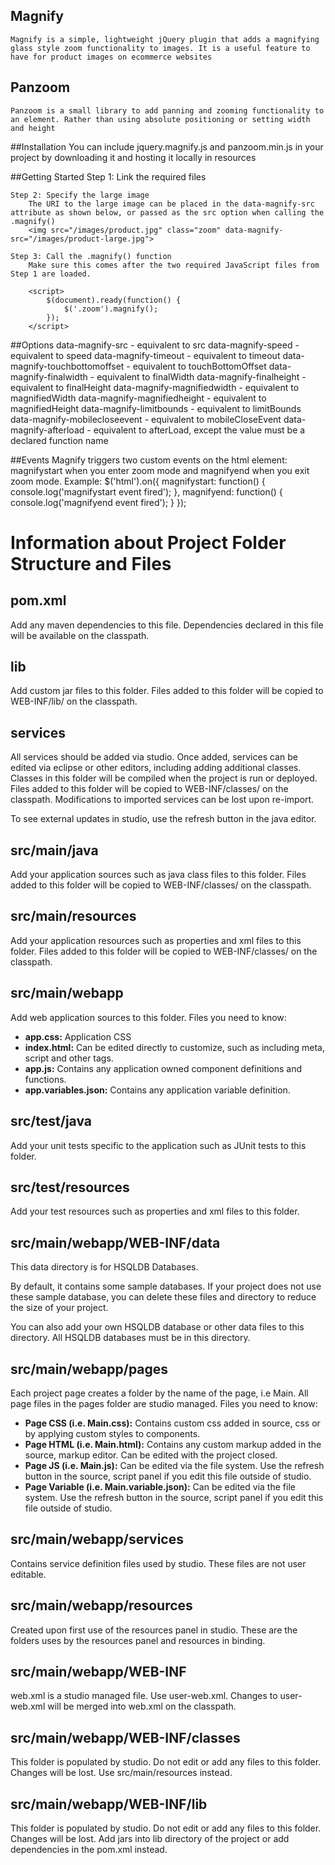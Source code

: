 ## Magnify
    Magnify is a simple, lightweight jQuery plugin that adds a magnifying glass style zoom functionality to images. It is a useful feature to have for product images on ecommerce websites

## Panzoom 
    Panzoom is a small library to add panning and zooming functionality to an element. Rather than using absolute positioning or setting width and height
    
##Installation
You can include jquery.magnify.js and panzoom.min.js in your project by downloading it and hosting it locally in resources

##Getting Started
    Step 1: Link the required files
        <link rel="stylesheet" href="/css/magnify.css">
        <script src="/js/jquery.magnify.js"></script>

    Step 2: Specify the large image
        The URI to the large image can be placed in the data-magnify-src attribute as shown below, or passed as the src option when calling the .magnify() 
        <img src="/images/product.jpg" class="zoom" data-magnify-src="/images/product-large.jpg">
    
    Step 3: Call the .magnify() function
        Make sure this comes after the two required JavaScript files from Step 1 are loaded.

        <script>
            $(document).ready(function() {
                $('.zoom').magnify();
            });
        </script>  

##Options 
    data-magnify-src - equivalent to src
    data-magnify-speed - equivalent to speed
    data-magnify-timeout - equivalent to timeout
    data-magnify-touchbottomoffset - equivalent to touchBottomOffset
    data-magnify-finalwidth - equivalent to finalWidth
    data-magnify-finalheight - equivalent to finalHeight
    data-magnify-magnifiedwidth - equivalent to magnifiedWidth
    data-magnify-magnifiedheight - equivalent to magnifiedHeight
    data-magnify-limitbounds - equivalent to limitBounds
    data-magnify-mobilecloseevent - equivalent to mobileCloseEvent
    data-magnify-afterload - equivalent to afterLoad, except the value must be a declared function name

##Events
    Magnify triggers two custom events on the html element: magnifystart when you enter zoom mode and magnifyend when you exit zoom mode. Example:
        $('html').on({
            magnifystart: function() {
                console.log('magnifystart event fired');
            },
            magnifyend: function() {
                console.log('magnifyend event fired');
            }
        });


# Information about Project Folder Structure and Files

## pom.xml
  Add any maven dependencies to this file. Dependencies declared in this file will be available on the classpath.

## lib
  Add custom jar files to this folder. Files added to this folder will be copied to WEB-INF/lib/ on the classpath.

## services
  All services should be added via studio. Once added, services can be edited via eclipse or other editors, including adding additional classes. 
  Classes in this folder will be compiled when the project is run or deployed.
  Files added to this folder will be copied to WEB-INF/classes/ on the classpath.
  Modifications to imported services can be lost upon re-import.

  To see external updates in studio, use the refresh button in the java editor.
 
## src/main/java
  Add your application sources such as java class files to this folder. 
  Files added to this folder will be copied to WEB-INF/classes/ on the classpath.
  
## src/main/resources
  Add your application resources such as properties and xml files to this folder. 
  Files added to this folder will be copied to WEB-INF/classes/ on the classpath.

## src/main/webapp
  Add web application sources to this folder.
  Files you need to know:
  - **app.css:** Application CSS
  - **index.html:** Can be edited directly to customize, such as including meta, script and other tags.
  - **app.js:** Contains any application owned component definitions and functions.
  - **app.variables.json:** Contains any application variable definition.

## src/test/java
  Add your unit tests specific to the application such as JUnit tests to this folder.

## src/test/resources
  Add your test resources such as properties and xml files to this folder.

## src/main/webapp/WEB-INF/data
  This data directory is for HSQLDB Databases.
  
  By default, it contains some sample databases.
  If your project does not use these sample database, you can delete these files and directory to reduce the size of your project.

  You can also add your own HSQLDB database or other data files to this directory. All HSQLDB databases must be in this directory.

## src/main/webapp/pages
  Each project page creates a folder by the name of the page, i.e Main. 
  All page files in the pages folder are studio managed. 
  Files you need to know:
  - **Page CSS (i.e. Main.css):** Contains custom css added in source, css or by applying custom styles to components.
  - **Page HTML (i.e. Main.html):** Contains any custom markup added in the source, markup editor. Can be edited with the project closed.
  - **Page JS (i.e. Main.js):** Can be edited via the file system. Use the refresh button in the source, script panel if you edit this file outside of studio.
  - **Page Variable (i.e. Main.variable.json):** Can be edited via the file system. Use the refresh button in the source, script panel if you edit this file outside of studio.

## src/main/webapp/services
  Contains service definition files used by studio. These files are not user editable. 

## src/main/webapp/resources
  Created upon first use of the resources panel in studio. These are the folders uses by the resources panel and resources in binding. 

## src/main/webapp/WEB-INF
  web.xml is a studio managed file. Use user-web.xml. Changes to user-web.xml will be merged into web.xml on the classpath.

## src/main/webapp/WEB-INF/classes
  This folder is populated by studio. Do not edit or add any files to this folder. Changes will be lost. Use src/main/resources instead.

## src/main/webapp/WEB-INF/lib
  This folder is populated by studio. Do not edit or add any files to this folder. Changes will be lost. Add jars into lib directory of the project or add dependencies in the pom.xml instead.
